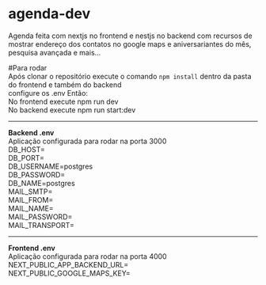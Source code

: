 # agenda-dev
Agenda feita com nextjs no frontend e nestjs no backend com recursos de mostrar endereço dos contatos no google maps e aniversariantes do mês, pesquisa avançada e mais...

#Para rodar<br/>
Após clonar o repositório execute o comando <code>npm install</code> dentro da pasta do frontend e também do backend<br/>
configure os .env 
Então:<br/>
 No frontend execute npm run dev<br/>
 No backend execute npm run start:dev<br/>


<hr/>
<strong>Backend .env</strong> <br/>
Aplicação configurada para rodar na porta 3000 <br/>
DB_HOST= <br/>
DB_PORT= <br/>
DB_USERNAME=postgres<br/>
DB_PASSWORD= <br/>
DB_NAME=postgres<br/>
MAIL_SMTP=<br/>
MAIL_FROM= <br/>
MAIL_NAME= <br/>
MAIL_PASSWORD= <br/>
MAIL_TRANSPORT=  <br/>
<hr/>
<strong>Frontend .env</strong><br/>
Aplicação configurada para rodar na porta 4000 <br/>
NEXT_PUBLIC_APP_BACKEND_URL= <br/>
NEXT_PUBLIC_GOOGLE_MAPS_KEY=  <br/>
